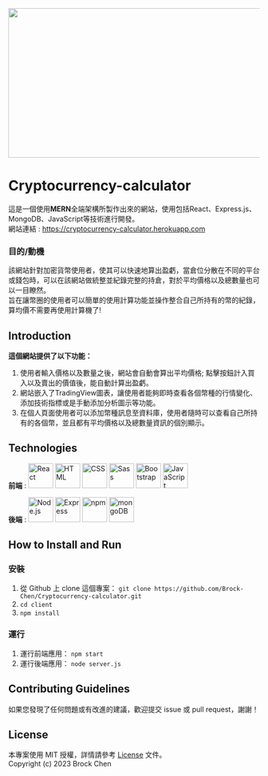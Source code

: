 <div align="center">
	<img src="https://user-images.githubusercontent.com/127864312/236005587-fc2aef54-bb6a-462a-9158-cddc54fbca6c.jpg" alt="Editor" width="1300" height="300">
</div>

# Cryptocurrency-calculator
這是一個使用**MERN**全端架構所製作出來的網站，使用包括React、Express.js、MongoDB、JavaScript等技術進行開發。<br/>
網站連結 : https://cryptocurrency-calculator.herokuapp.com

### 目的/動機
該網站針對加密貨幣使用者，使其可以快速地算出盈虧，當倉位分散在不同的平台或錢包時，可以在該網站做統整並紀錄完整的持倉，對於平均價格以及總數量也可以一目瞭然。<br/>
旨在讓幣圈的使用者可以簡單的使用計算功能並操作整合自己所持有的幣的紀錄，算均價不需要再使用計算機了!

## Introduction
**這個網站提供了以下功能：**
1. 使用者輸入價格以及數量之後，網站會自動會算出平均價格; 點擊按鈕計入買入以及賣出的價值後，能自動計算出盈虧。
2. 網站嵌入了TradingView圖表，讓使用者能夠即時查看各個幣種的行情變化、添加技術指標或是手動添加分析圖示等功能。
3. 在個人頁面使用者可以添加幣種訊息至資料庫，使用者隨時可以查看自己所持有的各個幣，並且都有平均價格以及總數量資訊的個別顯示。

## Technologies
**前端** : <img height="50" src="https://user-images.githubusercontent.com/25181517/183897015-94a058a6-b86e-4e42-a37f-bf92061753e5.png" alt="React" title="React" />
<img height="50" src="https://user-images.githubusercontent.com/25181517/192158954-f88b5814-d510-4564-b285-dff7d6400dad.png" alt="HTML" title="HTML" />
<img height="50" src="https://user-images.githubusercontent.com/25181517/183898674-75a4a1b1-f960-4ea9-abcb-637170a00a75.png" alt="CSS" title="CSS" />
<img height="50" src="https://user-images.githubusercontent.com/25181517/192158956-48192682-23d5-4bfc-9dfb-6511ade346bc.png" alt="Sass" title="Sass" />
<img height="50" src="https://user-images.githubusercontent.com/25181517/183898054-b3d693d4-dafb-4808-a509-bab54cf5de34.png" alt="Bootstrap" title="Bootstrap" />
<img height="50" src="https://user-images.githubusercontent.com/25181517/117447155-6a868a00-af3d-11eb-9cfe-245df15c9f3f.png" alt="JavaScript" title="JavaScript" /><br/>


**後端** : <img height="50" src="https://user-images.githubusercontent.com/25181517/183568594-85e280a7-0d7e-4d1a-9028-c8c2209e073c.png" alt="Node.js" title="Node.js" />
<img height="50" src="https://user-images.githubusercontent.com/25181517/183859966-a3462d8d-1bc7-4880-b353-e2cbed900ed6.png" alt="Express" title="Express" />
<img height="50" src="https://user-images.githubusercontent.com/25181517/121401671-49102800-c959-11eb-9f6f-74d49a5e1774.png" alt="npm" title="npm" />
<img height="50" src="https://user-images.githubusercontent.com/25181517/182884177-d48a8579-2cd0-447a-b9a6-ffc7cb02560e.png" alt="mongoDB" title="mongoDB" />

## How to Install and Run
### 安裝

1. 從 Github 上 clone 這個專案：
`git clone https://github.com/Brock-Chen/Cryptocurrency-calculator.git`
2. `cd client`
3. `npm install`

### 運行

1. 運行前端應用：
`npm start`
2. 運行後端應用：
`node server.js`

## Contributing Guidelines
如果您發現了任何問題或有改進的建議，歡迎提交 issue 或 pull request，謝謝！

## License
本專案使用 MIT 授權，詳情請參考 [License](https://github.com/FlowiseAI/Flowise/blob/main/LICENSE.md) 文件。<br/>
Copyright (c) 2023 Brock Chen
